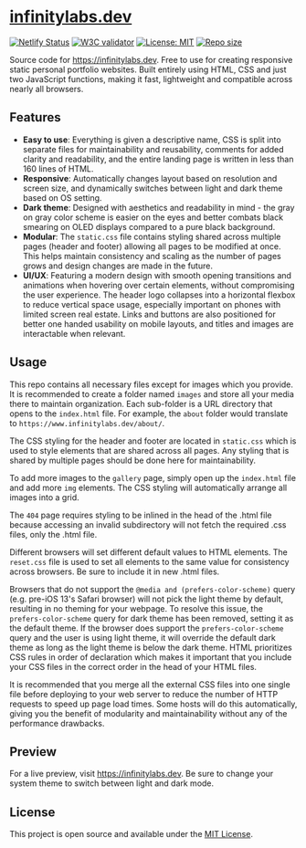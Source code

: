 # [infinitylabs.dev](https://www.infinitylabs.dev)

[![Netlify Status](https://api.netlify.com/api/v1/badges/73fd9ee6-96b3-4e11-b456-dd51b582f9d2/deploy-status)](https://www.infinitylabs.dev) [![W3C validator](https://img.shields.io/w3c-validation/html?targetUrl=https%3A%2F%2Finfinitylabs.dev)](https://validator.w3.org/nu/?doc=https%3A%2F%2Fwww.infinitylabs.dev) [![License: MIT](https://img.shields.io/badge/License-MIT-blue.svg)](https://opensource.org/licenses/MIT) [![Repo size](https://img.shields.io/github/repo-size/arlenegrace/infinitylabs.dev)](https://github.com/arlenegrace/infinitylabs.dev)

Source code for https://infinitylabs.dev. Free to use for creating responsive static personal portfolio websites. Built entirely using HTML, CSS and just two JavaScript functions, making it fast, lightweight and compatible across nearly all browsers.


## Features
- **Easy to use**: Everything is given a descriptive name, CSS is split into separate files for maintainability and reusability, comments for added clarity and readability, and the entire landing page is written in less than 160 lines of HTML.
- **Responsive**: Automatically changes layout based on resolution and screen size, and dynamically switches between light and dark theme based on OS setting.
- **Dark theme**: Designed with aesthetics and readability in mind - the gray on gray color scheme is easier on the eyes and better combats black smearing on OLED displays compared to a pure black background.
- **Modular**: The `static.css` file contains styling shared across multiple pages (header and footer) allowing all pages to be modified at once. This helps maintain consistency and scaling as the number of pages grows and design changes are made in the future.
- **UI/UX**: Featuring a modern design with smooth opening transitions and animations when hovering over certain elements, without compromising the user experience. The header logo collapses into a horizontal flexbox to reduce vertical space usage, especially important on phones with limited screen real estate. Links and buttons are also positioned for better one handed usability on mobile layouts, and titles and images are interactable when relevant.


## Usage
This repo contains all necessary files except for images which you provide. It is recommended to create a folder named `images` and store all your media there to maintain organization. Each sub-folder is a URL directory that opens to the `index.html` file. For example, the `about` folder would translate to `https://www.infinitylabs.dev/about/`.

The CSS styling for the header and footer are located in `static.css` which is used to style elements that are shared across all pages. Any styling that is shared by multiple pages should be done here for maintainability.

To add more images to the `gallery` page, simply open up the `index.html` file and add more `img` elements. The CSS styling will automatically arrange all images into a grid.

The `404` page requires styling to be inlined in the head of the .html file because accessing an invalid subdirectory will not fetch the required .css files, only the .html file.

Different browsers will set different default values to HTML elements. The `reset.css` file is used to set all elements to the same value for consistency across browsers. Be sure to include it in new .html files.

Browsers that do not support the `@media and (prefers-color-scheme)` query (e.g. pre-iOS 13's Safari browser) will not pick the light theme by default, resulting in no theming for your webpage. To resolve this issue, the `prefers-color-scheme` query for dark theme has been removed, setting it as the default theme. If the browser does support the `prefers-color-scheme` query and the user is using light theme, it will override the default dark theme as long as the light theme is below the dark theme. HTML prioritizes CSS rules in order of declaration which makes it important that you include your CSS files in the correct order in the head of your HTML files.

It is recommended that you merge all the external CSS files into one single file before deploying to your web server to reduce the number of HTTP requests to speed up page load times. Some hosts will do this automatically, giving you the benefit of modularity and maintainability without any of the performance drawbacks.


## Preview
For a live preview, visit https://infinitylabs.dev. Be sure to change your system theme to switch between light and dark mode.


## License
This project is open source and available under the [MIT License](LICENSE).
